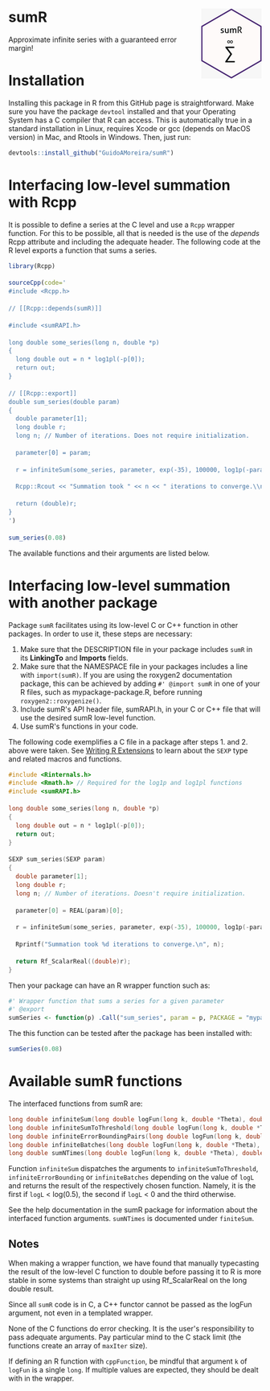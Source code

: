 # sumR <img src="man/figures/logo.jpeg" align="right" height="139"/>

Approximate infinite series with a guaranteed error margin!

# Installation

Installing this package in R from this GitHub page is straightforward. Make sure you have the package `devtool` installed and that your Operating System has a C compiler that R can access. This is automatically true in a standard installation in Linux, requires Xcode or gcc (depends on MacOS version) in Mac, and Rtools in Windows. Then, just run:

``` r
devtools::install_github("GuidoAMoreira/sumR")
```

# Interfacing low-level summation with Rcpp

It is possible to define a series at the C level and use a `Rcpp` wrapper function. For this to be possible, all that is needed is the use of the *depends* Rcpp attribute and including the adequate header. The following code at the R level exports a function that sums a series.

``` r
library(Rcpp)

sourceCpp(code='
#include <Rcpp.h>

// [[Rcpp::depends(sumR)]]

#include <sumRAPI.h>

long double some_series(long n, double *p)
{
  long double out = n * log1pl(-p[0]);
  return out;
}

// [[Rcpp::export]]
double sum_series(double param)
{
  double parameter[1];
  long double r;
  long n; // Number of iterations. Does not require initialization.

  parameter[0] = param;

  r = infiniteSum(some_series, parameter, exp(-35), 100000, log1p(-parameter[0]), 0, &n);
  
  Rcpp::Rcout << "Summation took " << n << " iterations to converge.\\n";

  return (double)r;
}
')

sum_series(0.08)
```

The available functions and their arguments are listed below.

# Interfacing low-level summation with another package

Package `sumR` facilitates using its low-level C or C++ function in other packages. In order to use it, these steps are necessary:

1.  Make sure that the DESCRIPTION file in your package includes `sumR` in its **LinkingTo** and **Imports** fields.
2.  Make sure that the NAMESPACE file in your packages includes a line with `import(sumR)`. If you are using the roxygen2 documentation package, this can be achieved by adding `#' @import sumR` in one of your R files, such as mypackage-package.R, before running `roxygen2::roxygenize()`.
3.  Include sumR's API header file, sumRAPI.h, in your C or C++ file that will use the desired sumR low-level function.
4.  Use sumR's functions in your code.

The following code exemplifies a C file in a package after steps 1. and 2. above were taken. See [Writing R Extensions](https://cran.r-project.org/doc/manuals/r-release/R-exts.html) to learn about the `SEXP` type and related macros and functions.

``` c
#include <Rinternals.h>
#include <Rmath.h> // Required for the log1p and log1pl functions
#include <sumRAPI.h>

long double some_series(long n, double *p)
{
  long double out = n * log1pl(-p[0]);
  return out;
}

SEXP sum_series(SEXP param)
{
  double parameter[1];
  long double r;
  long n; // Number of iterations. Doesn't require initialization.

  parameter[0] = REAL(param)[0];

  r = infiniteSum(some_series, parameter, exp(-35), 100000, log1p(-parameter[0]), 0, &n);
  
  Rprintf("Summation took %d iterations to converge.\n", n);
  
  return Rf_ScalarReal((double)r);
}
```

Then your package can have an R wrapper function such as:

``` r
#' Wrapper function that sums a series for a given parameter
#' @export
sumSeries <- function(p) .Call("sum_series", param = p, PACKAGE = "mypackage")
```

The this function can be tested after the package has been installed with:

``` r
sumSeries(0.08)
```

# Available sumR functions

The interfaced functions from sumR are:

``` c
long double infiniteSum(long double logFun(long k, double *Theta), double *params, int alternating, double eps, long maxIter, double logL, long n0, long* n);
long double infiniteSumToThreshold(long double logFun(long k, double *Theta), double *params, int alternating, double eps, long maxIter, long n0, long* n);
long double infiniteErrorBoundingPairs(long double logFun(long k, double *Theta), double *params, double eps, long maxIter, double logL, long n0, long* n);
long double infiniteBatches(long double logFun(long k, double *Theta), double *params, double eps, long maxIter, long n0, long* n, long batch_size);
long double sumNTimes(long double logFun(long k, double *Theta), double *params, long n, long n0);
```

Function `infiniteSum` dispatches the arguments to `infiniteSumToThreshold`, `infiniteErrorBounding` or `infiniteBatches` depending on the value of `logL` and returns the result of the respectively chosen function. Namely, it is the first if `logL` < log(0.5), the second if `logL` < 0 and the third otherwise.

See the help documentation in the sumR package for information about the interfaced function arguments. `sumNTimes` is documented under `finiteSum`.

## Notes

When making a wrapper function, we have found that manually typecasting the result of the low-level C function to double before passing it to R is more stable in some systems than straight up using Rf_ScalarReal on the long double result.

Since all `sumR` code is in C, a C++ functor cannot be passed as the logFun argument, not even in a templated wrapper.

None of the C functions do error checking. It is the user's responsibility to pass adequate arguments. Pay particular mind to the C stack limit (the functions create an array of `maxIter` size).

If defining an R function with `cppFunction`, be mindful that argument `k` of `logFun` is a single `long`. If multiple values are expected, they should be dealt with in the wrapper.
